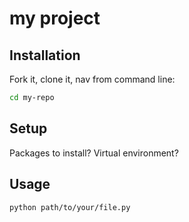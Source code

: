 # my project


## Installation
Fork it, clone it, nav from command line:
```sh
cd my-repo
```
## Setup
Packages to install?
Virtual environment?
## Usage
```sh
python path/to/your/file.py
```